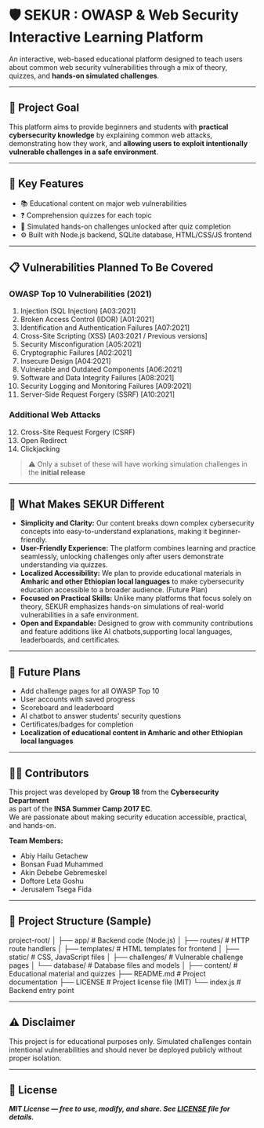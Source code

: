 # 🛡️ **SEKUR** : OWASP & Web Security Interactive Learning Platform

An interactive, web-based educational platform designed to teach users about common web security vulnerabilities through a mix of theory, quizzes, and **hands-on simulated challenges**.

---

## 🎯 Project Goal

This platform aims to provide beginners and students with **practical cybersecurity knowledge** by explaining common web attacks, demonstrating how they work, and **allowing users to exploit intentionally vulnerable challenges in a safe environment**. 

---

## 🧩 Key Features

- 📚 Educational content on major web vulnerabilities  
- ❓ Comprehension quizzes for each topic  
- 🧪 Simulated hands-on challenges unlocked after quiz completion  
- ⚙️ Built with Node.js backend, SQLite database, HTML/CSS/JS frontend  

---

## 📋 Vulnerabilities Planned To Be Covered

### OWASP Top 10 Vulnerabilities (2021)

1. Injection (SQL Injection) [A03:2021]  
2. Broken Access Control (IDOR) [A01:2021]  
3. Identification and Authentication Failures [A07:2021]  
4. Cross-Site Scripting (XSS) [A03:2021 / Previous versions]  
5. Security Misconfiguration [A05:2021]  
6. Cryptographic Failures [A02:2021]  
7. Insecure Design [A04:2021]  
8. Vulnerable and Outdated Components [A06:2021]  
9. Software and Data Integrity Failures [A08:2021]  
10. Security Logging and Monitoring Failures [A09:2021]  
11. Server-Side Request Forgery (SSRF) [A10:2021]  

### Additional Web Attacks

12. Cross-Site Request Forgery (CSRF)  
13. Open Redirect  
14. Clickjacking  


> ⚠️ Only a subset of these will have working simulation challenges in the **initial release** 
---

## 🌟 What Makes SEKUR Different

- **Simplicity and Clarity:** Our content breaks down complex cybersecurity concepts into easy-to-understand explanations, making it beginner-friendly.  
- **User-Friendly Experience:** The platform combines learning and practice seamlessly, unlocking challenges only after users demonstrate understanding via quizzes.  
- **Localized Accessibility:** We plan to provide educational materials in **Amharic and other Ethiopian local languages** to make cybersecurity education accessible to a broader audience.  (Future Plan)
- **Focused on Practical Skills:** Unlike many platforms that focus solely on theory, SEKUR emphasizes hands-on simulations of real-world vulnerabilities in a safe environment.  
- **Open and Expandable:** Designed to grow with community contributions and feature additions like AI chatbots,supporting local languages, leaderboards, and certificates. 

---

## 🚀 Future Plans

- Add challenge pages for all OWASP Top 10
- User accounts with saved progress
- Scoreboard and leaderboard
- AI chatbot to answer students' security questions
- Certificates/badges for completion
- **Localization of educational content in Amharic and other Ethiopian local languages** 

---

## 👨‍💻 Contributors

This project was developed by **Group 18** from the **Cybersecurity Department**  
as part of the **INSA Summer Camp 2017 EC**.  
We are passionate about making security education accessible, practical, and hands-on.

**Team Members:**

- Abiy Hailu Getachew  
- Bonsan Fuad Muhammed  
- Akin Debebe Gebremeskel  
- Doftore Leta Goshu  
- Jerusalem Tsega Fida  

---

## 📂 Project Structure (Sample)

project-root/
│
├── app/                         # Backend code (Node.js)
│   ├── routes/                  # HTTP route handlers
│   ├── templates/               # HTML templates for frontend
│   ├── static/                  # CSS, JavaScript files
│   ├── challenges/              # Vulnerable challenge pages
│   └── database/                # Database files and models
│
├── content/                     # Educational material and quizzes
├── README.md                    # Project documentation
├── LICENSE                      # Project license file (MIT)
└── index.js                     # Backend entry point

---

## ⚠️ Disclaimer

This project is for educational purposes only. Simulated challenges contain intentional vulnerabilities and should never be deployed publicly without proper isolation.

---

## 🧾 License

***MIT License — free to use, modify, and share. See [LICENSE](./LICENSE) file for details.***

